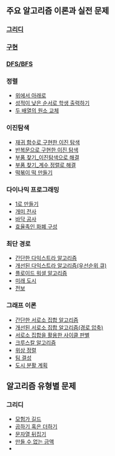 ## 주요 알고리즘 이론과 실전 문제

### [그리디](./greedy)

### [구현](./implement)

### [DFS/BFS](./dfs_bfs)

### 정렬
- [위에서 아래로](../dongbinbook/sort/위에서아래로.md)
- [성적이 낮은 순서로 학생 출력하기](../dongbinbook/sort/성적이낮은순서로학생출력하기.java)
- [두 배열의 원소 교체](../dongbinbook/sort/두배열의원소교체.java)

### 이진탐색

- [재귀 함수로 구현한 이진 탐색](../dongbinbook/binarysearch/재귀함수이진탐색.java)
- [반복문으로 구현한 이진 탐색](../dongbinbook/binarysearch/반복문이진탐색.java)
- [부품 찾기_이진탐색으로 해결](../dongbinbook/binarysearch/부품찾기.java)
- [부품 찾기_계수 정렬로 해결](../dongbinbook/binarysearch/부품찾기_계수정렬.java)
- [떡볶이 떡 만들기](../dongbinbook/binarysearch/떡볶이떡만들기.java)

### 다이나믹 프로그래밍
- [1로 만들기](../dongbinbook/dp/일로만들기.java)
- [개미 전사](../dongbinbook/dp/개미전사.java)
- [바닥 공사](../dongbinbook/dp/바닥공사.java)
- [효율족인 화폐 구성](../dongbinbook/dp/효율적인화폐구성.java)

### 최단 경로
- [간단한 다익스트라 알고리즘](../dongbinbook/diklstra/간단한다익스트라.md)
- [개선된 다익스트라 알고리즘(우선순위 큐)](../dongbinbook/diklstra/개선된다익스트라.md)
- [플로이드 워셜 알고리즘](../dongbinbook/diklstra/플로이드워셜.md)
- [미래 도시](../dongbinbook/diklstra/미래도시.java)
- [전보](../dongbinbook/diklstra/전보.java)

### 그래프 이론

- [간단한 서로소 집합 알고리즘](../dongbinbook/graph/서로소집합.md)
- [개선된 서로소 집합 알고리즘(경로 압축)](../dongbinbook/graph/개선된서로소집합.md)
- [서로소 집합을 활용한 사이클 판별](../dongbinbook/graph/싸이클판별.md)
- [크루스칼 알고리즘](../dongbinbook/graph/크루스칼알고리즘.md)
- [위상 정렬](../dongbinbook/graph/위상정렬.md)
- [팀 결성](../dongbinbook/graph/팀결성.md)
- [도시 분활 계획](https://www.acmicpc.net/problem/1647)


## 알고리즘 유형별 문제

### 그리디 

- [모험가 길드]()
- [곱하기 혹은 더하기](../dongbinbook/question/greedy/곱하기혹은더하기.java)
- [문자열 뒤집기](https://www.acmicpc.net/problem/1439)
- [만들 수 없는 금액]()
- 